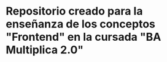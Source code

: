 # Repositorio creado para la enseñanza de los conceptos "Frontend" en la cursada "BA Multiplica 2.0"
